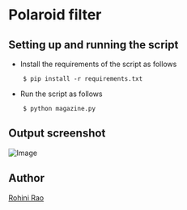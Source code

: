 # <b> Polaroid filter </b>

## Setting up and running the script

- Install the requirements of the script as follows
```
    $ pip install -r requirements.txt

```

- Run the script as follows
```
    $ python magazine.py
```

## Output screenshot

![Image](https://i.imgur.com/up1ZN0o.png)

## Author
[Rohini Rao](https://github.com/RohiniRG)
